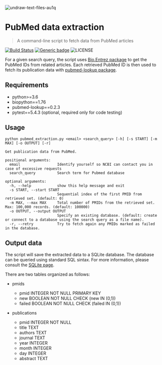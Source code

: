 
<img src="https://i.ibb.co/df5ynrX/undraw-text-files-au1q.png" alt="undraw-text-files-au1q" border="0">

# PubMed data extraction
> A command-line script to fetch data from PubMed articles

[![Build Status](https://travis-ci.com/gbnegrini/pubmed-text-mining.svg?token=QivxGnspzs4tLzQsGSae&branch=master)](https://travis-ci.com/gbnegrini/pubmed-text-mining)
[![Generic badge](https://img.shields.io/badge/python-3.6|3.7|3.8-blue.svg)](https://shields.io/)
![LICENSE](https://img.shields.io/github/license/gbnegrini/pubmed-text-mining)

For a given search query, the script uses [Bio.Entrez package](https://biopython.org/docs/1.74/api/Bio.Entrez.html) to get the PubMed IDs from related articles. Each retrieved PubMed ID is then used to fetch its publication data with [pubmed-lookup package](https://github.com/mfcovington/pubmed-lookup). 

## Requirements
- python>=3.6
- biopython==1.76
- pubmed-lookup==0.2.3
- pytest==5.4.3 (optional, required only for code testing)

## Usage
```
python pubmed_extraction.py <email> <search_query> [-h] [-s START] [-m MAX] [-o OUTPUT] [-r]

Get publication data from PubMed.

positional arguments:
  email                 Identify yourself so NCBI can contact you in case of excessive requests
  search_query          Search term for Pubmed database

optional arguments:
  -h, --help            show this help message and exit
  -s START, --start START
                        Sequential index of the first PMID from retrieved set. (default: 0)
  -m MAX, --max MAX     Total number of PMIDs from the retrieved set. Max: 100,000 records. (default: 100000)
  -o OUTPUT, --output OUTPUT
                        Specify an existing database. (default: create or connect to a database using the search query as a file name).    
  -r, --retry           Try to fetch again any PMIDs marked as failed in the database.

````

## Output data
The script will save the extracted data to a SQLite database.
The database can be queried using standard SQL sintax. For more information, please consult the [SQLite page](https://www.sqlite.org/lang.html).

There are two tables organized as follows:
- pmids

    - pmid INTEGER NOT NULL PRIMARY KEY
    - new BOOLEAN NOT NULL CHECK (new IN (0,1))
    - failed BOOLEAN NOT NULL CHECK (failed IN (0,1))

- publications
    - pmid INTEGER NOT NULL
    - title TEXT
    - authors TEXT
    - journal TEXT
    - year INTEGER
    - month INTEGER
    - day INTEGER
    - abstract TEXT
